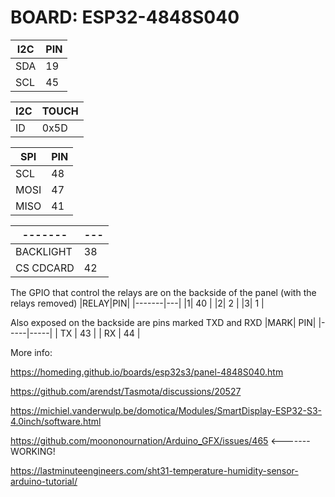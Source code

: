  # BOARD: ESP32-4848S040

| I2C| PIN |
|-------|---|  
| SDA| 19 |  
| SCL | 45 |  

| I2C | TOUCH|   
|--------------|--|  
|  ID | 0x5D   |  


| **SPI** |PIN |
|-------|---|
| SCL | 48 |
| MOSI | 47 |
| MISO | 41 |

|-------|---|
|-------|---|
| BACKLIGHT | 38 |
| CS CDCARD | 42 |

The GPIO that control the relays are on the backside of the panel (with the relays removed)
|RELAY|PIN|
|-------|---|
|1| 40 |
|2| 2 |
|3| 1 |

Also exposed on the backside are pins marked TXD and RXD
|MARK| PIN|
|-----|-----|
| TX  | 43  |
| RX  | 44  |

More info:

https://homeding.github.io/boards/esp32s3/panel-4848S040.htm

https://github.com/arendst/Tasmota/discussions/20527

https://michiel.vanderwulp.be/domotica/Modules/SmartDisplay-ESP32-S3-4.0inch/software.html

https://github.com/moononournation/Arduino_GFX/issues/465 <-------WORKING!

https://lastminuteengineers.com/sht31-temperature-humidity-sensor-arduino-tutorial/